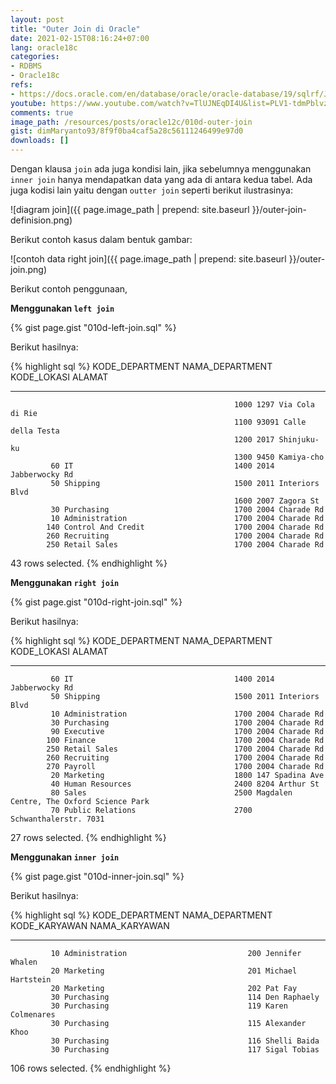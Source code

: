 ```yaml
---
layout: post
title: "Outer Join di Oracle"
date: 2021-02-15T08:16:24+07:00
lang: oracle18c
categories:
- RDBMS
- Oracle18c
refs: 
- https://docs.oracle.com/en/database/oracle/oracle-database/19/sqlrf/Joins.html#GUID-29A4584C-0741-4E6A-A89B-DCFAA222994A
youtube: https://www.youtube.com/watch?v=TlUJNEqDI4U&list=PLV1-tdmPblvzqS-Z57hZ_spTRtVvnYYpV&index=46
comments: true
image_path: /resources/posts/oracle12c/010d-outer-join
gist: dimMaryanto93/8f9f0ba4caf5a28c56111246499e97d0
downloads: []
---
```


Dengan klausa `join` ada juga kondisi lain, jika sebelumnya menggunakan `inner join` hanya mendapatkan data yang ada di antara kedua tabel. Ada juga kodisi lain yaitu dengan `outter join` seperti berikut ilustrasinya:

![diagram join]({{ page.image_path | prepend: site.baseurl }}/outer-join-definision.png)

Berikut contoh kasus dalam bentuk gambar:

![contoh data right join]({{ page.image_path | prepend: site.baseurl }}/outer-join.png)

Berikut contoh penggunaan, 

**Menggunakan `left join`**

{% gist page.gist "010d-left-join.sql" %}

Berikut hasilnya:

{% highlight sql %}
KODE_DEPARTMENT NAMA_DEPARTMENT                KODE_LOKASI ALAMAT
--------------- ------------------------------ ----------- ----------------------------------------
                                                      1000 1297 Via Cola di Rie
                                                      1100 93091 Calle della Testa
                                                      1200 2017 Shinjuku-ku
                                                      1300 9450 Kamiya-cho
             60 IT                                    1400 2014 Jabberwocky Rd
             50 Shipping                              1500 2011 Interiors Blvd
                                                      1600 2007 Zagora St
             30 Purchasing                            1700 2004 Charade Rd
             10 Administration                        1700 2004 Charade Rd
            140 Control And Credit                    1700 2004 Charade Rd
            260 Recruiting                            1700 2004 Charade Rd
            250 Retail Sales                          1700 2004 Charade Rd

43 rows selected.
{% endhighlight %}

**Menggunakan `right join`**

{% gist page.gist "010d-right-join.sql" %}

Berikut hasilnya:

{% highlight sql %}
KODE_DEPARTMENT NAMA_DEPARTMENT                KODE_LOKASI ALAMAT
--------------- ------------------------------ ----------- ----------------------------------------
             60 IT                                    1400 2014 Jabberwocky Rd
             50 Shipping                              1500 2011 Interiors Blvd
             10 Administration                        1700 2004 Charade Rd
             30 Purchasing                            1700 2004 Charade Rd
             90 Executive                             1700 2004 Charade Rd
            100 Finance                               1700 2004 Charade Rd
            250 Retail Sales                          1700 2004 Charade Rd
            260 Recruiting                            1700 2004 Charade Rd
            270 Payroll                               1700 2004 Charade Rd
             20 Marketing                             1800 147 Spadina Ave
             40 Human Resources                       2400 8204 Arthur St
             80 Sales                                 2500 Magdalen Centre, The Oxford Science Park
             70 Public Relations                      2700 Schwanthalerstr. 7031

27 rows selected.
{% endhighlight %}

**Menggunakan `inner join`**

{% gist page.gist "010d-inner-join.sql" %}

Berikut hasilnya:

{% highlight sql %}
KODE_DEPARTMENT NAMA_DEPARTMENT                KODE_KARYAWAN NAMA_KARYAWAN
--------------- ------------------------------ ------------- ----------------------------------------------
             10 Administration                           200 Jennifer Whalen
             20 Marketing                                201 Michael Hartstein
             20 Marketing                                202 Pat Fay
             30 Purchasing                               114 Den Raphaely
             30 Purchasing                               119 Karen Colmenares
             30 Purchasing                               115 Alexander Khoo
             30 Purchasing                               116 Shelli Baida
             30 Purchasing                               117 Sigal Tobias

106 rows selected.
{% endhighlight %}